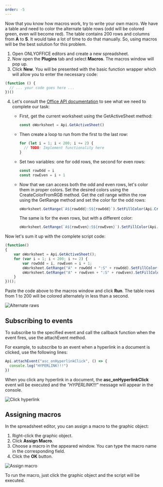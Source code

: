 ```yaml
---
order: -5
---
```


Now that you know how macros work, try to write your own macro. We have a table and need to color the alternate table rows (odd will be colored green, even will become red). The table contains 200 rows and columns from **A** to **S**. It would take a lot of time to do that manually. So, using macros will be the best solution for this problem.

1. Open ONLYOFFICE editors and create a new spreadsheet.
2. Now open the **Plugins** tab and select **Macros**. The macros window will pop up.
3. Click **New**. You will be presented with the basic function wrapper which will allow you to enter the necessary code:

<!-- This code is related to macros. -->

<!-- eslint-skip -->

   ``` ts
   (function () {
     // ... your code goes here ...
   })()
   ```

4. Let's consult the [Office API documentation](../../../Office%20API/Usage%20API/Spreadsheet%20API/index.md) to see what we need to complete our task:

   - First, get the current worksheet using the GetActiveSheet method:

     ``` ts
     const oWorksheet = Api.GetActiveSheet()
     ```

   - Then create a loop to run from the first to the last row:

     ``` ts
     for (let i = 1; i < 200; i += 2) {
       // TODO: Implement functionality here
     }
     ```

   - Set two variables: one for odd rows, the second for even rows:

     ``` ts
     const rowOdd = i
     const rowEven = i + 1
     ```

   - Now that we can access both the odd and even rows, let's color them in proper colors. Set the desired colors using the CreateColorFromRGB method. Get the cell range within the row using the GetRange method and set the color for the odd rows:

     ``` ts
     oWorksheet.GetRange(`A${rowOdd}:S${rowOdd}`).SetFillColor(Api.CreateColorFromRGB(138, 181, 155))
     ```

     The same is for the even rows, but with a different color:

     ``` ts
     oWorksheet.GetRange(`A${rowEven}:S${rowEven}`).SetFillColor(Api.CreateColorFromRGB(216, 227, 220))
     ```

Now let's sum it up with the complete script code:

<!-- This code is related to macros. -->

<!-- eslint-skip -->

``` ts
(function()
{
    var oWorksheet = Api.GetActiveSheet();
    for (var i = 1; i < 200; i += 2) {
        var rowOdd = i, rowEven = i + 1;
        oWorksheet.GetRange("A" + rowOdd + ":S" + rowOdd).SetFillColor(Api.CreateColorFromRGB(138, 181, 155));
        oWorksheet.GetRange("A" + rowEven + ":S" + rowEven).SetFillColor(Api.CreateColorFromRGB(216, 227, 220));
    }
})();
```

Paste the code above to the macros window and click **Run**. The table rows from 1 to 200 will be colored alternately in less than a second.

![Alternate raws](/assets/images/plugins/alternate-raws.png)

## Subscribing to events

To subscribe to the specified event and call the callback function when the event fires, use the attachEvent method.

For example, to subscribe to an event when a hyperlink in a document is clicked, use the following lines:

``` ts
Api.attachEvent("asc_onHyperlinkClick", () => {
  console.log("HYPERLINK!!!")
})
```

When you click any hyperlink in a document, the **asc\_onHyperlinkClick** event will be executed and the *"HYPERLINK!!!"* message will appear in the console.

![Click hyperlink](/assets/images/plugins/click-hyperlink.png)

## Assigning macros

In the spreadsheet editor, you can assign a macro to the graphic object:

1. Right-click the graphic object.
2. Click **Assign Macro**.
3. Choose a macro in the appeared window. You can type the macro name in the corresponding field.
4. Click the **OK** button.

![Assign macro](/assets/images/plugins/assign-macro.png)

To run the macro, just click the graphic object and the script will be executed.
